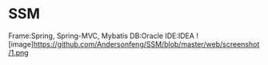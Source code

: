 # SSM
Frame:Spring, Spring-MVC, Mybatis
DB:Oracle
IDE:IDEA
![image]https://github.com/Andersonfeng/SSM/blob/master/web/screenshot/1.png
